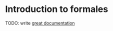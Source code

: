 # Introduction to formales

TODO: write [great documentation](http://jacobian.org/writing/what-to-write/)
